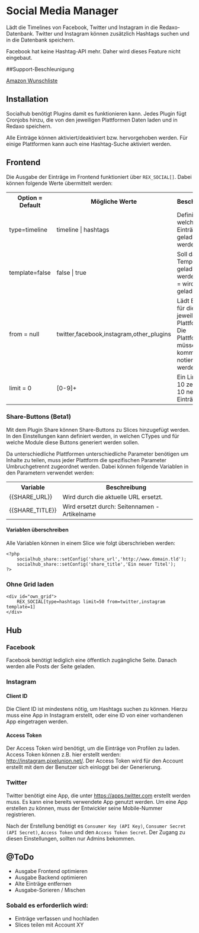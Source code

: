 # Social Media Manager

Lädt die Timelines von Facebook, Twitter und Instagram in die Redaxo-Datenbank. Twitter und Instagram können zusätzlich Hashtags suchen und in die Datenbank speichern.

Facebook hat keine Hashtag-API mehr. Daher wird dieses Feature nicht eingebaut.

##Support-Beschleunigung

[Amazon Wunschliste](https://www.amazon.de/gp/registry/wishlist/3IW6TE09RDGV2)

## Installation

Socialhub benötigt Plugins damit es funktionieren kann. Jedes Plugin fügt Cronjobs hinzu, die von den jeweiligen Plattformen Daten laden und in Redaxo speichern.

Alle Einträge können aktiviert/deaktiviert bzw. hervorgehoben werden. Für einige Plattformen kann auch eine Hashtag-Suche aktiviert werden.

## Frontend

Die Ausgabe der Einträge im Frontend funktioniert über `REX_SOCIAL[]`. Dabei können folgende Werte übermittelt werden:

<table width="100%">
	<tr>
		<th>Option = Default</th>
		<th>Mögliche Werte</th>
		<th>Beschreibung</th>
	</tr>
	<tr>
		<td>type=timeline</td>
		<td>timeline | hashtags</td>
		<td>Definiert welche Einträge geladen werden sollen</td>
	</tr>
	<tr>
		<td>template=false</td>
		<td>false | true</td>
		<td>Soll das Grid-Template geladen werden? False = wird geladen.</td>
	</tr>
	<tr>
		<td>from = null</td>
		<td>twitter,facebook,instagram,other_plugins</td>
		<td>Lädt Einträge für die jeweiligen Plattformen. Die Plattformen müssen kommagetrent notiert werden</td>
	</tr>
	<tr>
		<td>limit = 0</td>
		<td>[0-9]+</td>
		<td>Ein Limit von 10 zeigt die 10 neuesten Einträge an.</td>
	</tr>
</table>

### Share-Buttons (Beta1)

Mit dem Plugin Share können Share-Buttons zu Slices hinzugefügt werden. In den Einstellungen kann definiert werden, in welchen CTypes und für welche Module diese Buttons generiert werden sollen.

Da unterschiedliche Plattformen unterschiedliche Parameter benötigen um Inhalte zu teilen, muss jeder Plattform die spezifischen Parameter Umbruchgetrennt zugeordnet werden. Dabei können folgende Variablen in den Parametern verwendet werden:

<table width="100%">
	<tr>
		<th>Variable</th>
		<th>Beschreibung</th>
	</tr>
	<tr>
		<td>{{SHARE_URL}}</td>
		<td>Wird durch die aktuelle URL ersetzt.</td>
	</tr>
	<tr>
		<td>{{SHARE_TITLE}}</td>
		<td>Wird ersetzt durch: Seitennamen - Artikelname</td>
	</tr>
</table>

#### Variablen überschreiben
 
Alle Variablen können in einem Slice wie folgt überschrieben werden:

```
<?php 
	socialhub_share::setConfig('share_url','http://www.domain.tld');
	socialhub_share::setConfig('share_title','Ein neuer Titel');
?>
```

### Ohne Grid laden

```
<div id="own_grid">
	REX_SOCIAL[type=hashtags limit=50 from=twitter,instagram template=1]
</div>
```

## Hub

### Facebook

Facebook benötigt lediglich eine öffentlich zugängliche Seite. Danach werden alle Posts der Seite geladen.

### Instagram

#### Client ID

Die Client ID ist mindestens nötig, um Hashtags suchen zu können. Hierzu muss eine App in Instagram erstellt, oder eine ID von einer vorhandenen App eingetragen werden.

#### Access Token

Der Access Token wird benötigt, um die Einträge von Profilen zu laden. Access Token können z.B. hier erstellt werden: http://instagram.pixelunion.net/. Der Access Token wird für den Account erstellt mit dem der Benutzer sich einloggt bei der Generierung.

### Twitter

Twitter benötigt eine App, die unter https://apps.twitter.com erstellt werden muss. Es kann eine bereits verwendete App genutzt werden. Um eine App erstellen zu können, muss der Entwickler seine Mobile-Nummer registrieren.

Nach der Erstellung benötigt es `Consumer Key (API Key)`, `Consumer Secret (API Secret)`, `Access Token` und den `Access Token Secret`. Der Zugang zu diesen Einstellungen, sollten nur Admins bekommen.

## @ToDo

- Ausgabe Frontend optimieren
- Ausgabe Backend optimieren
- Alte Einträge entfernen
- Ausgabe-Sorieren / Mischen

### Sobald es erforderlich wird:

- Einträge verfassen und hochladen
- Slices teilen mit Account XY
